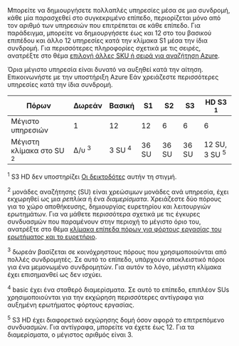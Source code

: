 Μπορείτε να δημιουργήσετε πολλαπλές υπηρεσίες μέσα σε μια συνδρομή, κάθε μία παρασχεθεί στο συγκεκριμένο επίπεδο, περιορίζεται μόνο από τον αριθμό των υπηρεσιών που επιτρέπεται σε κάθε επίπεδο. Για παράδειγμα, μπορείτε να δημιουργήσετε έως και 12 στο του βασικού επιπέδου και άλλο 12 υπηρεσίες κατά την κλίμακα S1 μέσα την ίδια συνδρομή. Για περισσότερες πληροφορίες σχετικά με τις σειρές, ανατρέξτε στο θέμα [επιλογή άλλες SKU ή σειρά για αναζήτηση Azure](../articles/search/search-sku-tier.md).

Όρια μέγιστο υπηρεσία είναι δυνατό να αυξηθεί κατά την αίτηση. Επικοινωνήστε με την υποστήριξη Azure Εάν χρειάζεστε περισσότερες υπηρεσίες κατά την ίδια συνδρομή.

Πόρων|Δωρεάν|Βασική|S1|S2|S3 |HD S3 <sup>1</sup>
---|---|---|---|----|---|----
Μέγιστο υπηρεσιών |1 |12 |12  |6 |6 |6 
Μέγιστη κλίμακα στο SU <sup>2</sup>|Δ/υ <sup>3</sup>|3 SU <sup>4</sup> |36 SU|36 SU|36 SU|12 SU, 3 SU <sup>5</sup>

<sup>1</sup> S3 HD δεν υποστηρίζει [Οι δεικτοδότες](../articles/search/search-indexer-overview.md) αυτήν τη στιγμή. 

<sup>2</sup> μονάδες αναζήτησης (SU) είναι χρεώσιμων μονάδες ανά υπηρεσία, έχει εκχωρηθεί ως μια *ρεπλίκα* ή ένα *διαμερίσματα*. Χρειάζεστε δύο πόρους για το χώρο αποθήκευσης, δημιουργίας ευρετηρίου και λειτουργιών ερωτημάτων. Για να μάθετε περισσότερα σχετικά με τις έγκυρες συνδυασμών που παραμένουν στην περιοχή το μέγιστο όριο του, ανατρέξτε στο θέμα [κλίμακα επίπεδα πόρων για φόρτους εργασίας του ερωτήματος και το ευρετήριο](../articles/search/search-capacity-planning.md). 

<sup>3</sup> δωρεάν βασίζεται σε κοινόχρηστους πόρους που χρησιμοποιούνται από πολλές συνδρομητές. Σε αυτό το επίπεδο, υπάρχουν αποκλειστικό πόροι για ένα μεμονωμένο συνδρομητών. Για αυτόν το λόγο, μέγιστη κλίμακα έχει επισημανθεί ως δεν ισχύει.

<sup>4</sup> basic έχει ένα σταθερό διαμερίσματα. Σε αυτό το επίπεδο, επιπλέον SUs χρησιμοποιούνται για την εκχώρηση περισσότερες αντίγραφα για αυξημένη ερωτήματος φόρτους εργασίας.

<sup>5</sup> S3 HD έχει διαφορετικό εκχώρησης δομή όσον αφορά το επιτρεπόμενο συνδυασμών. Για αντίγραφα, μπορείτε να έχετε έως 12. Για τα διαμερίσματα, ο μέγιστος αριθμός είναι 3.





